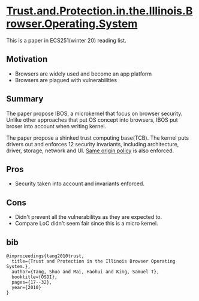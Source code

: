 # [Trust.and.Protection.in.the.Illinois.Browser.Operating.System](http://www.cse.psu.edu/~trj1/cse597-s11/docs/Tang_osdi10.pdf)

This is a paper in ECS251(winter 20) reading list.

## Motivation

- Browsers are widely used and become an app platform
- Browsers are plagued with vulnerabilities

## Summary

The paper propose IBOS, a microkernel that focus on browser security. Unlike other approaches that put OS concept into browsers, IBOS put broser into account when writing kernel.

The paper propose a shinked trust computing base(TCB). The kernel puts drivers out and enforces 12 security invariants, including architecture, driver, storage, network and UI. [Same origin policy](https://en.wikipedia.org/wiki/Same-origin_policy) is also enforced.

## Pros

- Security taken into account and invariants enforced.

## Cons

- Didn't prevent all the vulnerabilitys as they are expected to.
- Compare LoC didn't seem fair since this is a micro kernel.

## bib
```
@inproceedings{tang2010trust,
  title={Trust and Protection in the Illinois Browser Operating System.},
  author={Tang, Shuo and Mai, Haohui and King, Samuel T},
  booktitle={OSDI},
  pages={17--32},
  year={2010}
}
```
